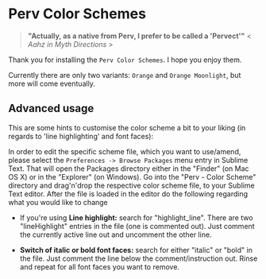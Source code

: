 # Perv Color Schemes

> **"Actually, as a native from Perv, I prefer to be called a 'Pervect'"**  < *Aahz in Myth Directions* >

Thank you for installing the `Perv Color Schemes`.  I hope you enjoy them.

Currently there are only two variants: `Orange` and `Orange Moonlight`, but more will come eventually.


## Advanced usage

This are some hints to customise the color scheme a bit to your liking (in regards to 'line highlighting' and font faces):

In order to edit the specific scheme file, which you want to use/amend, please select the `Preferences -> Browse Packages` menu entry in Sublime Text.  That will open the Packages directory either in the "Finder" (on Mac OS X) or in the "Explorer" (on Windows).  Go into the "Perv - Color Scheme" directory and drag'n'drop the respective color scheme file, to your Sublime Text editor.  After the file is loaded in the editor do the following regarding what you would like to change

+ If you're using **Line highlight:** search for "highlight_line". There are two "lineHighlight" entries in the file (one is commented out). Just comment the currently active line out and uncomment the other line.

+ **Switch of italic or bold font faces:** search for either "italic" or "bold" in the file.  Just comment the line below the comment/instruction out.  Rinse and repeat for all font faces you want to remove.

